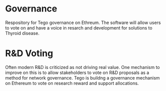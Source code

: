 # Governance
Respository for Tego governance on Ethreum. The software will allow users to vote on and have a voice in resarch and development for solutions to Thyroid disease.

# R&D Voting

Often modern R&D is criticized as not driving real value. One mechanism to improve on this is to allow stakeholders to vote on R&D proposals as a method for network governance. Tego is buildng a governance mechanism on Ethereum to vote on research reward and support allocations.

